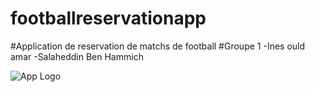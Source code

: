 # footballreservationapp

#Application de reservation de matchs de football
#Groupe 1
-Ines ould amar
-Salaheddin Ben Hammich


![App Logo](Screenshots/logo%20page.png)
